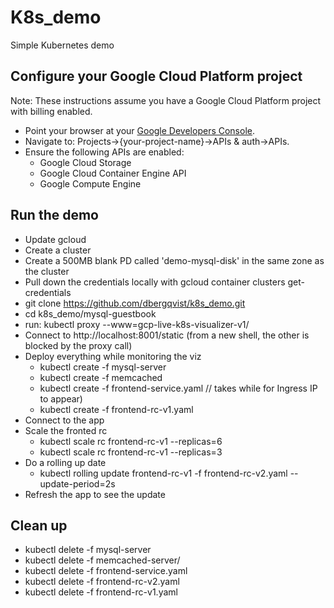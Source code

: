 # K8s_demo
Simple Kubernetes demo

## Configure your Google Cloud Platform project
Note: These instructions assume you have a Google Cloud Platform project with billing enabled.
* Point your browser at your [Google Developers Console](https://console.developers.google.com/).
* Navigate to: Projects->{your-project-name}->APIs & auth->APIs.
* Ensure the following APIs are enabled:
  * Google Cloud Storage
  * Google Cloud Container Engine API
  * Google Compute Engine

## Run the demo
* Update gcloud
* Create a cluster
* Create a 500MB blank PD called 'demo-mysql-disk' in the same zone as the cluster
* Pull down the credentials locally with gcloud container clusters get-credentials <cluster>
* git clone https://github.com/dbergqvist/k8s_demo.git
* cd k8s_demo/mysql-guestbook
* run: kubectl proxy --www=gcp-live-k8s-visualizer-v1/
* Connect to http://localhost:8001/static (from a new shell, the other is blocked by the proxy call)
* Deploy everything while monitoring the viz 
  * kubectl create -f mysql-server
  * kubectl create -f memcached
  * kubectl create -f frontend-service.yaml // takes while for Ingress IP to appear)
  * kubectl create -f frontend-rc-v1.yaml
* Connect to the app 
* Scale the fronted rc
  * kubectl scale rc frontend-rc-v1 --replicas=6
  * kubectl scale rc frontend-rc-v1 --replicas=3
* Do a rolling up date
  * kubectl rolling update frontend-rc-v1 -f frontend-rc-v2.yaml --update-period=2s
* Refresh the app to see the update

## Clean up
* kubectl delete -f mysql-server
* kubectl delete -f memcached-server/
* kubectl delete -f frontend-service.yaml
* kubectl delete -f frontend-rc-v2.yaml
* kubectl delete -f frontend-rc-v1.yaml
